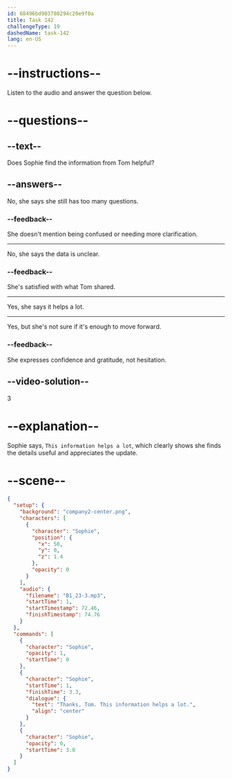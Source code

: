 ```yaml
---
id: 68496bd903780294c20e9f0a
title: Task 142
challengeType: 19
dashedName: task-142
lang: en-US
---
```


<!-- (audio) Sophie: Thanks, Tom. This information helps a lot. -->

# --instructions--

Listen to the audio and answer the question below.

# --questions--

## --text--

Does Sophie find the information from Tom helpful?

## --answers--

No, she says she still has too many questions.

### --feedback--

She doesn't mention being confused or needing more clarification.

---

No, she says the data is unclear.

### --feedback--

She's satisfied with what Tom shared.

---

Yes, she says it helps a lot.

---

Yes, but she's not sure if it's enough to move forward.

### --feedback--

She expresses confidence and gratitude, not hesitation.

## --video-solution--

3

# --explanation--

Sophie says, `This information helps a lot`, which clearly shows she finds the details useful and appreciates the update.

# --scene--

```json
{
  "setup": {
    "background": "company2-center.png",
    "characters": [
      {
        "character": "Sophie",
        "position": {
          "x": 50,
          "y": 0,
          "z": 1.4
        },
        "opacity": 0
      }
    ],
    "audio": {
      "filename": "B1_23-3.mp3",
      "startTime": 1,
      "startTimestamp": 72.46,
      "finishTimestamp": 74.76
    }
  },
  "commands": [
    {
      "character": "Sophie",
      "opacity": 1,
      "startTime": 0
    },
    {
      "character": "Sophie",
      "startTime": 1,
      "finishTime": 3.3,
      "dialogue": {
        "text": "Thanks, Tom. This information helps a lot.",
        "align": "center"
      }
    },
    {
      "character": "Sophie",
      "opacity": 0,
      "startTime": 3.8
    }
  ]
}
```
